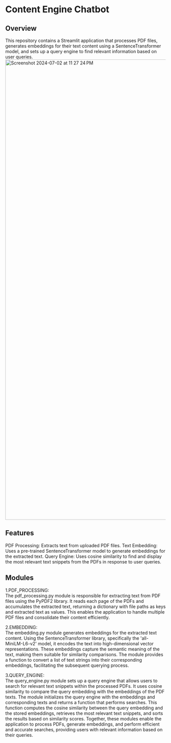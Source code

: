 # Content Engine Chatbot
## Overview
This repository contains a Streamlit application that processes PDF files, generates embeddings for their text content using a SentenceTransformer model, and sets up a query engine to find relevant information based on user queries.
<img width="1440" alt="Screenshot 2024-07-02 at 11 27 24 PM" src="https://github.com/MihirLodaya/Content-Engine-Chatbot/assets/154822670/f2397047-5639-4715-9c1d-6d4a50f91e83">

## Features
PDF Processing: Extracts text from uploaded PDF files.
Text Embedding: Uses a pre-trained SentenceTransformer model to generate embeddings for the extracted text.
Query Engine: Uses cosine similarity to find and display the most relevant text snippets from the PDFs in response to user queries.

## Modules
1.PDF_PROCESSING:<br>The pdf_processing.py module is responsible for extracting text from PDF files using the PyPDF2 library. It reads each page of the PDFs and accumulates the extracted text, returning a dictionary with file paths as keys and extracted text as values. This enables the application to handle multiple PDF files and consolidate their content efficiently.

2.EMBEDDING:<br>The embedding.py module generates embeddings for the extracted text content. Using the SentenceTransformer library, specifically the 'all-MiniLM-L6-v2' model, it encodes the text into high-dimensional vector representations. These embeddings capture the semantic meaning of the text, making them suitable for similarity comparisons. The module provides a function to convert a list of text strings into their corresponding embeddings, facilitating the subsequent querying process.

3.QUERY_ENGINE:<br>The query_engine.py module sets up a query engine that allows users to search for relevant text snippets within the processed PDFs. It uses cosine similarity to compare the query embedding with the embeddings of the PDF texts. The module initializes the query engine with the embeddings and corresponding texts and returns a function that performs searches. This function computes the cosine similarity between the query embedding and the stored embeddings, retrieves the most relevant text snippets, and sorts the results based on similarity scores. Together, these modules enable the application to process PDFs, generate embeddings, and perform efficient and accurate searches, providing users with relevant information based on their queries.
